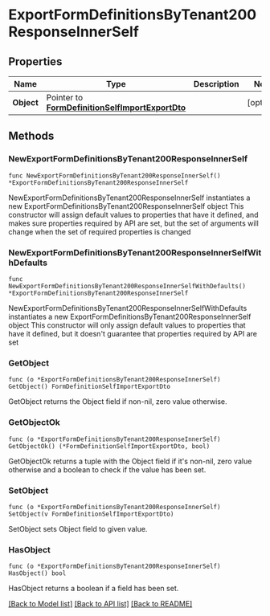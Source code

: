 # ExportFormDefinitionsByTenant200ResponseInnerSelf

## Properties

Name | Type | Description | Notes
------------ | ------------- | ------------- | -------------
**Object** | Pointer to [**FormDefinitionSelfImportExportDto**](FormDefinitionSelfImportExportDto.md) |  | [optional] 

## Methods

### NewExportFormDefinitionsByTenant200ResponseInnerSelf

`func NewExportFormDefinitionsByTenant200ResponseInnerSelf() *ExportFormDefinitionsByTenant200ResponseInnerSelf`

NewExportFormDefinitionsByTenant200ResponseInnerSelf instantiates a new ExportFormDefinitionsByTenant200ResponseInnerSelf object
This constructor will assign default values to properties that have it defined,
and makes sure properties required by API are set, but the set of arguments
will change when the set of required properties is changed

### NewExportFormDefinitionsByTenant200ResponseInnerSelfWithDefaults

`func NewExportFormDefinitionsByTenant200ResponseInnerSelfWithDefaults() *ExportFormDefinitionsByTenant200ResponseInnerSelf`

NewExportFormDefinitionsByTenant200ResponseInnerSelfWithDefaults instantiates a new ExportFormDefinitionsByTenant200ResponseInnerSelf object
This constructor will only assign default values to properties that have it defined,
but it doesn't guarantee that properties required by API are set

### GetObject

`func (o *ExportFormDefinitionsByTenant200ResponseInnerSelf) GetObject() FormDefinitionSelfImportExportDto`

GetObject returns the Object field if non-nil, zero value otherwise.

### GetObjectOk

`func (o *ExportFormDefinitionsByTenant200ResponseInnerSelf) GetObjectOk() (*FormDefinitionSelfImportExportDto, bool)`

GetObjectOk returns a tuple with the Object field if it's non-nil, zero value otherwise
and a boolean to check if the value has been set.

### SetObject

`func (o *ExportFormDefinitionsByTenant200ResponseInnerSelf) SetObject(v FormDefinitionSelfImportExportDto)`

SetObject sets Object field to given value.

### HasObject

`func (o *ExportFormDefinitionsByTenant200ResponseInnerSelf) HasObject() bool`

HasObject returns a boolean if a field has been set.


[[Back to Model list]](../README.md#documentation-for-models) [[Back to API list]](../README.md#documentation-for-api-endpoints) [[Back to README]](../README.md)


